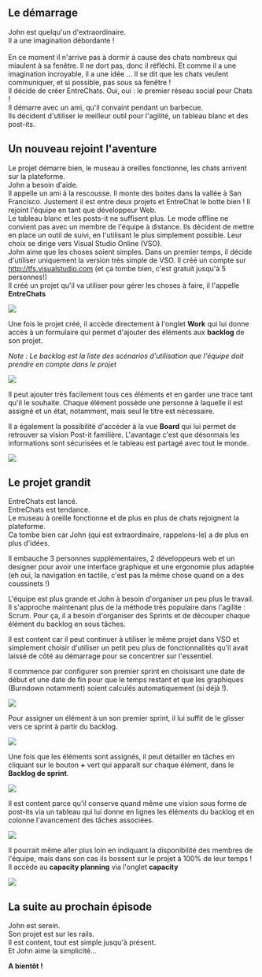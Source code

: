 Le démarrage
-

John est quelqu'un d'extraordinaire.<br/>
Il a une imagination débordante !<br/>
<br/>
En ce moment il n'arrive pas à dormir à cause des chats nombreux qui miaulent à sa fenêtre.
Il ne dort pas, donc il réfléchi. Et comme il a une imagination incroyable, il a une idée ...
Il se dit que les chats veulent communiquer, et si possible, pas sous sa fenêtre !
<br/>
Il décide de créer EntreChats. Oui, oui : le premier réseau social pour Chats !
<br/>
Il démarre avec un ami, qu'il convaint pendant un barbecue.<br/>
Ils décident d'utiliser le meilleur outil pour l'agilité, un tableau blanc et des post-its.

Un nouveau rejoint l'aventure
-

Le projet démarre bien, le museau à oreilles fonctionne, les chats arrivent sur la plateforme. <br/>
John a besoin d'aide.<br/>
Il appelle un ami à la rescousse. Il monte des boites dans la vallée à San Francisco. Justement il est entre deux projets et EntreChat le botte bien ! Il rejoint l'équipe en tant que développeur Web.
<br/>
Le tableau blanc et les posts-it ne suffisent plus. Le mode offline ne convient pas avec un membre de l'équipe à distance. Ils décident de mettre en place un outil de suivi, en l'utilisant le plus simplement possible.
Leur choix se dirige vers Visual Studio Online (VSO).
<br/>
John aime que les choses soient simples. Dans un premier temps, il décide d'utiliser uniquement la version très simple de VSO. Il créé un compte sur http://tfs.visualstudio.com (et ça tombe bien, c'est gratuit jusqu'à 5 personnes!)
<br/>
Il créé un projet qu'il va utiliser pour gérer les choses à faire, il l'appelle **EntreChats**

![](https://github.com/JohnStory/saison1/blob/master/S01E01/images/creationprojet.PNG)

Une fois le projet créé, il accède directement à l'onglet **Work** qui lui donne accès à un formulaire qui permet d'ajouter des éléments aux **backlog** de son projet. 

*Note : Le backlog est la liste des scénarios d'utilisation que l'équipe doit prendre en compte dans le projet*

![](https://github.com/JohnStory/saison1/blob/master/S01E01/images/backlog.PNG)

Il peut ajouter très facilement tous ces éléments et en garder une trace tant qu'il le souhaite. 
Chaque élément possède une personne à laquelle il est assigné et un état, notamment, mais seul le titre est nécessaire.

Il a également la possibilité d'accéder à la vue **Board** qui lui permet de retrouver sa vision Post-it familière. L'avantage c'est que désormais les informations sont sécurisées et le tableau est partagé avec tout le monde.

![](https://github.com/JohnStory/saison1/blob/master/S01E01/images/board.PNG)

Le projet grandit
-

EntreChats est lancé.<br/>
EntreChats est tendance.<br/>
Le museau à oreille fonctionne et de plus en plus de chats rejoignent la plateforme.<br/>
Ca tombe bien car John (qui est extraordinaire, rappelons-le) a de plus en plus d'idées.<br/>

Il embauche 3 personnes supplémentaires, 2 développeurs web et un designer pour avoir une interface graphique et une ergonomie plus adaptée (eh oui, la navigation en tactile, c'est pas la même chose quand on a des coussinets !)

L'équipe est plus grande et John à besoin d'organiser un peu plus le travail. Il s'approche maintenant plus de la méthode très populaire dans l'agilite : Scrum.
Pour ça, il a besoin d'organiser des Sprints et de découper chaque élément du backlog en sous tâches.

Il est content car il peut continuer à utiliser le même projet dans VSO et simplement choisir d'utiliser un petit peu plus de fonctionnalités qu'il avait laissé de côté au démarrage pour se concentrer sur l'essentiel.

Il commence par configurer son premier sprint en choisisant une date de début et une date de fin pour que le temps restant et que les graphiques (Burndown notamment) soient calculés automatiquement (si déjà !).

![](https://github.com/JohnStory/saison1/blob/master/S01E01/images/sprint1.PNG) 

Pour assigner un élément à un son premier sprint, il lui suffit de le glisser vers ce sprint à partir du backlog.

![](https://github.com/JohnStory/saison1/blob/master/S01E01/images/assignersprint.PNG)

Une fois que les éléments sont assignés, il peut détailler en tâches en cliquant sur le bouton **+** vert qui apparaît sur chaque élément, dans le **Backlog de sprint**.

![](https://github.com/JohnStory/saison1/blob/master/S01E01/images/addtask.PNG)

Il est content parce qu'il conserve quand même une vision sous forme de post-its via un tableau qui lui donne en lignes les éléments du backlog et en colonne l'avancement des tâches associées.

![](https://github.com/JohnStory/saison1/blob/master/S01E01/images/sprintboard.PNG)

Il pourrait même aller plus loin en indiquant la disponibilité des membres de l'équipe, mais dans son cas ils bossent sur le projet à 100% de leur temps ! Il accède au **capacity planning** via l'onglet **capacity**

![](https://github.com/JohnStory/saison1/blob/master/S01E01/images/sprintboard.PNG)

La suite au prochain épisode
-

John est serein.<br/>
Son projet est sur les rails.<br/>
Il est content, tout est simple jusqu'à présent.<br/>
Et John aime la simplicité...<br/>

**A bientôt !**